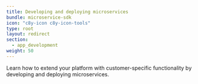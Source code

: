 ```yaml
---
title: Developing and deploying microservices
bundle: microservice-sdk
icon: "c8y-icon c8y-icon-tools"
type: root
layout: redirect
section:
  - app_development
weight: 50
---
```


Learn how to extend your platform with customer-specific functionality by developing and deploying microservices.
